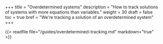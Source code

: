 +++
title = "Overdetermined systems"
description = "How to track solutions of systems with more equations than variables."
weight = 30
draft = false
toc = true
bref = "We're tracking a solution of an overdetermined system"
+++

{{< readfile file="/guides/overdetermined-tracking.md" markdown="true" >}}

